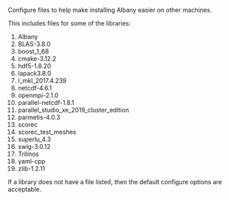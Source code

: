 Configure files to help
make installing Albany easier on 
other machines.

This includes files for some of the libraries:
1. Albany
1. BLAS-3.8.0
1. boost_1_68
1. cmake-3.12.2
1. hdf5-1.8.20
1. lapack3.8.0
1. l_mkl_2017.4.239
1. netcdf-4.6.1
1. openmpi-2.1.0
1. parallel-netcdf-1.8.1
1. parallel_studio_xe_2019_cluster_edition
1. parmetis-4.0.3
1. scorec
1. scorec_test_meshes
1. superlu_4.3
1. swig-3.0.12
1. Trilinos
1. yaml-cpp
1. zlib-1.2.11


If a library does not have a file listed, 
then the default configure options are
acceptable.
